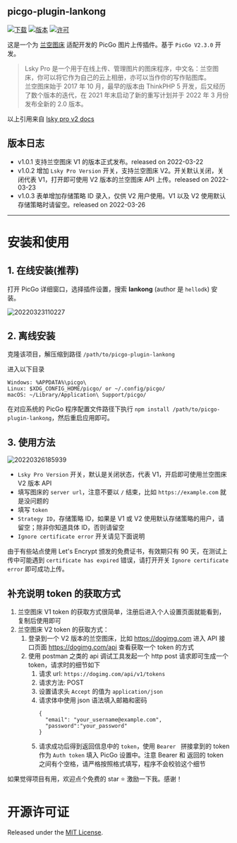 ## picgo-plugin-lankong

[![下载](https://img.shields.io/npm/dm/picgo-plugin-lankong.svg?color=brightgreen)](https://npmcharts.com/compare/picgo-plugin-lankong?minimal=true)
[![版本](https://img.shields.io/npm/v/picgo-plugin-lankong.svg?color=brightgreen)](https://www.npmjs.com/package/picgo-plugin-lankong)
[![许可](https://img.shields.io/badge/license-mit-brightgreen.svg)](https://github.com/hellodk34/picgo-plugin-lankong/blob/master/License)

这是一个为 [兰空图床](https://github.com/lsky-org/lsky-pro) 适配开发的 PicGo 图片上传插件。基于 `PicGo V2.3.0` 开发。

> Lsky Pro 是一个用于在线上传、管理图片的图床程序，中文名：兰空图床，你可以将它作为自己的云上相册，亦可以当作你的写作贴图库。  
> 兰空图床始于 2017 年 10 月，最早的版本由 ThinkPHP 5 开发，后又经历了数个版本的迭代，在 2021 年末启动了新的重写计划并于 2022 年 3 月份发布全新的 2.0 版本。

以上引用来自 [lsky pro v2 docs](https://docs.lsky.pro/docs/v2/)

## 版本日志

- v1.0.1 支持兰空图床 V1 的版本正式发布。released on 2022-03-22
- v1.0.2 增加 `Lsky Pro Version` 开关，支持兰空图床 V2。开关默认关闭，关闭代表 V1，打开即可使用 V2 版本的兰空图床 API 上传。released on 2022-03-23
- v1.0.3 表单增加存储策略 ID 录入，仅供 V2 用户使用。V1 以及 V2 使用默认存储策略时请留空。released on 2022-03-26

---

# 安装和使用

## 1. 在线安装(**推荐**)

打开 PicGo 详细窗口，选择插件设置，搜索 **lankong** (author 是 `hellodk`) 安装。

![20220323110227](https://img.github.luxe/2022/9383b937aef0b.png)

## 2. 离线安装

克隆该项目，解压缩到路径 `/path/to/picgo-plugin-lankong`

进入以下目录

```
Windows: %APPDATA%\picgo\
Linux: $XDG_CONFIG_HOME/picgo/ or ~/.config/picgo/
macOS: ~/Library/Application\ Support/picgo/
```

在对应系统的 PicGo 程序配置文件路径下执行 `npm install /path/to/picgo-plugin-lankong`，然后重启应用即可。

## 3. 使用方法

![20220326185939](https://cdn.dogimg.com/pic/2022/03/26/623ef21a78db4.png)

- `Lsky Pro Version` 开关，默认是关闭状态，代表 V1，开启即可使用兰空图床 V2 版本 API
- 填写图床的 `server url`，注意不要以 `/` 结束，比如 `https://example.com` 就是没问题的
- 填写 `token`
- `Strategy ID`，存储策略 ID，如果是 V1 或 V2 使用默认存储策略的用户，请留空；除非你知道具体 ID，否则请留空
- `Ignore certificate error` 开关请见下面说明

由于有些站点使用 Let's Encrypt 颁发的免费证书，有效期只有 90 天，在测试上传中可能遇到 `certificate has expired` 错误，请打开开关 `Ignore certificate error` 即可成功上传。

## 补充说明 token 的获取方式

1. 兰空图床 V1 token 的获取方式很简单，注册后进入个人设置页面就能看到，复制后使用即可
2. 兰空图床 V2 token 的获取方式：
   1. 登录到一个 V2 版本的兰空图床，比如 https://dogimg.com 进入 API 接口页面 https://dogimg.com/api 查看获取一个 token 的方式
   2. 使用 postman 之类的 api 调试工具发起一个 http post 请求即可生成一个 token，请求时的细节如下
      1. 请求 url: `https://dogimg.com/api/v1/tokens`
      2. 请求方法: POST
      3. 设置请求头 `Accept` 的值为 `application/json`
      4. 请求体中使用 json 语法填入邮箱和密码
		 ```
         {
           "email": "your_username@example.com",
		   "password":"your_password"
		 }
		 ```
	  5. 请求成功后得到返回信息中的 `token`，使用 `Bearer ` 拼接拿到的 token 作为 `Auth token` 填入 PicGo 设置中。注意 Bearer 和 返回的 token 之间有个空格，请严格按照格式填写，程序不会校验这个细节

如果觉得项目有用，欢迎点个免费的 star ⭐️️ 激励一下我。感谢！

# 开源许可证

Released under the [MIT License](https://github.com/hellodk34/picgo-plugin-lankong/blob/main/License).
